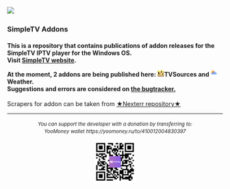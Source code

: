 ![](https://komarev.com/ghpvc/?username=BMSimple&label=PROFILE+VIEWS)
<h3> SimpleTV Addons </h3>
<h4>
<p>This is a repository that contains publications of addon releases for the SimpleTV IPTV player for the Windows OS.
</br>Visit <a href="http://sergeyvs.rf.gd/" >SimpleTV website</a>.
</p>
<p>At the moment, 2 addons are being published here: <img src="https://github.com/BMSimple/SimpleTV/blob/main/img/tvs_logo.png" height="16"/><b>TVSources</b> and <img src="https://github.com/BMSimple/SimpleTV/blob/main/img/weather_logo.png" height="16"/><b>Weather</b>.</br>
Suggestions and errors are considered on <a href="http://sergeyvs.rf.gd/bugtracker/view_all_bug_page.php"> the bugtracker.</a>
</p>
</h4>
<p>
Scrapers for addon can be taken from <a href="https://github.com/Nexterr-origin/simpleTV-Scripts">★Nexterr repository★</a>
</p>
<hr>
<div align="center"> 
<i><small>You can support the developer with a donation by transferring to:</br>
YooMoney wallet https://yoomoney.ru/to/410012004830397</br>
</small></i>
<p>
<img src="https://github.com/BMSimple/SimpleTV/blob/main/img/QR_YOUMONEY.png" height="100"/>
</p>
</div>

